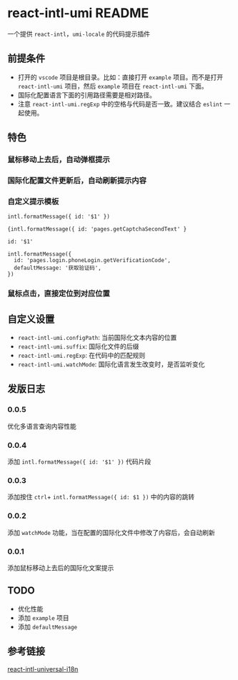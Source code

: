 # react-intl-umi README

一个提供 `react-intl`，`umi-locale` 的代码提示插件

## 前提条件

- 打开的 `vscode` 项目是根目录。比如：直接打开 `example` 项目。而不是打开 `react-intl-umi` 项目，然后 `example` 项目在 `react-intl-umi` 下面。
- 国际化配置语言下面的引用路径需要是相对路径。
- 注意 `react-intl-umi.regExp` 中的空格与代码是否一致。建议结合 `eslint` 一起使用。

## 特色

### 鼠标移动上去后，自动弹框提示


### 国际化配置文件更新后，自动刷新提示内容


### 自定义提示模板

`intl.formatMessage({ id: '$1' })`

```
{intl.formatMessage({ id: 'pages.getCaptchaSecondText' }
```

`id: '$1'`

```
intl.formatMessage({
  id: 'pages.login.phoneLogin.getVerificationCode',
  defaultMessage: '获取验证码',
})
```


### 鼠标点击，直接定位到对应位置



## 自定义设置

* `react-intl-umi.configPath`: 当前国际化文本内容的位置
* `react-intl-umi.suffix`: 国际化文件的后缀
* `react-intl-umi.regExp`: 在代码中的匹配规则
* `react-intl-umi.watchMode`: 国际化语言发生改变时，是否监听变化


## 发版日志

### 0.0.5

优化多语言查询内容性能

### 0.0.4

添加 `intl.formatMessage({ id: '$1' })` 代码片段

### 0.0.3

添加按住 `ctrl`+ `intl.formatMessage({ id: $1 })` 中的内容的跳转
### 0.0.2

添加 `watchMode` 功能，当在配置的国际化文件中修改了内容后，会自动刷新

### 0.0.1

添加鼠标移动上去后的国际化文案提示

## TODO

- 优化性能
- 添加 `example` 项目
- 添加 `defaultMessage`

## 参考链接

[react-intl-universal-i18n](https://github.com/Java-http/react-intl-universal-i18n)